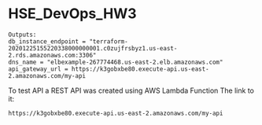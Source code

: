 # HSE_DevOps_HW3

```
Outputs: 
db_instance_endpoint = "terraform-20201225155220338000000001.c0zujfrsbyz1.us-east-2.rds.amazonaws.com:3306"
dns_name = "elbexample-267774468.us-east-2.elb.amazonaws.com"
api_gateway_url = https://k3gobxbe80.execute-api.us-east-2.amazonaws.com/my-api
```
To test API a REST API was created using AWS Lambda Function
The link to it:
```
https://k3gobxbe80.execute-api.us-east-2.amazonaws.com/my-api
```
